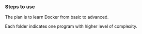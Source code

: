 ### Steps to use
The plan is to learn Docker from basic to advanced. 

Each folder indicates one program with higher level of complexity.  
